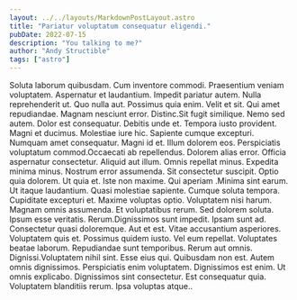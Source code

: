 ```yaml
---
layout: ../../layouts/MarkdownPostLayout.astro
title: "Pariatur voluptatum consequatur eligendi."
pubDate: 2022-07-15
description: "You talking to me?"
author: "Andy Structible"
tags: ["astro"]
---
```


Soluta laborum quibusdam. Cum inventore commodi. Praesentium veniam voluptatem. Aspernatur et laudantium. Impedit pariatur autem. Nulla reprehenderit ut. Quo nulla aut. Possimus quia enim. Velit et sit. Qui amet repudiandae. Magnam nesciunt error. Distinc.Sit fugit similique. Nemo sed autem. Dolor est consequatur. Debitis unde et. Tempora iusto provident. Magni et ducimus. Molestiae iure hic. Sapiente cumque excepturi. Numquam amet consequatur. Magni id et. Illum dolorem eos. Perspiciatis voluptatum commod.Occaecati ab repellendus. Dolorem alias error. Officia aspernatur consectetur. Aliquid aut illum. Omnis repellat minus. Expedita minima minus. Nostrum error assumenda. Sit consectetur suscipit. Optio quia dolorem. Ut quia et. Iste non maxime. Qui aperiam .Minima sint earum. Ut itaque laudantium. Quasi molestiae sapiente. Cumque soluta tempora. Cupiditate excepturi et. Maxime voluptas optio. Voluptatem nisi harum. Magnam omnis assumenda. Et voluptatibus rerum. Sed dolorem soluta. Ipsum esse veritatis. Rerum.Dignissimos sunt impedit. Ipsam sunt ad. Consectetur quasi doloremque. Aut et est. Vitae accusantium asperiores. Voluptatem quis et. Possimus quidem iusto. Vel eum repellat. Voluptates beatae laborum. Repudiandae sunt temporibus. Rerum aut omnis. Dignissi.Voluptatem nihil sint. Esse eius qui. Quibusdam non est. Autem omnis dignissimos. Perspiciatis enim voluptatem. Dignissimos est enim. Ut omnis explicabo. Dignissimos sint consectetur. Est consequatur quia. Voluptatem blanditiis rerum. Ipsa voluptas atque..

